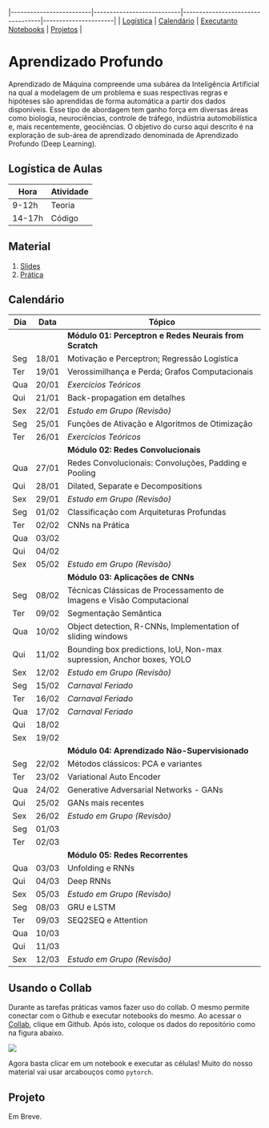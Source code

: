 |-------------------------|---------------------------|----------------------------------|----------------------|
| [Logística](#logistica) | [Calendário](#calendario) |  [Executanto Notebooks](#collab) | [Projetos](#projeto) |

# Aprendizado Profundo

Aprendizado  de  Máquina  compreende  uma  subárea  da  Inteligência  Artificial  na qual  a  modelagem  de  um  problema  e  suas  respectivas regras  e  hipóteses são aprendidas  de  forma  automática  a  partir  dos  dados  disponíveis.  Esse  tipo  de abordagem  tem  ganho  força  em  diversas  áreas  como  biologia,  neurociências, controle  de  tráfego,  indústria  automobilística  e,  mais  recentemente,  geociências. O objetivo do curso aqui descrito é na exploração de sub-área de aprendizado denominada de Aprendizado Profundo (Deep Learning).

<a name="logistica"/>

## Logística de Aulas 

|  Hora  |  Atividade        |
|--------|-------------------|
| 9-12h  | Teoria            |
| 14-17h | Código            |

<a name="calendario"/>

## Material

1. [Slides](https://drive.google.com/open?id=1QWiiflLa-HnyUAfa4AZZhMIijQtJg_TV)
1. [Prática](https://github.com/deep-petro/curso-verao)

## Calendário 

| Dia | Data  |  Tópico                                                                      |
|-----|-------|------------------------------------------------------------------------------|
|     |       |  **Módulo 01: Perceptron e Redes Neurais from Scratch**                      |
| Seg | 18/01 | Motivação e Perceptron; Regressão Logística                                  |
| Ter | 19/01 | Verossimilhança e Perda; Grafos Computacionais                               |
| Qua | 20/01 | *Exercícios Teóricos*                                                        |
| Qui | 21/01 | Back-propagation em detalhes                                                 |
| Sex | 22/01 | *Estudo em Grupo (Revisão)*                                                  |
| Seg | 25/01 | Funções de Ativação e Algoritmos de Otimização                               |
| Ter | 26/01 | *Exercícios Teóricos*                                                        |
|     |       |  **Módulo 02: Redes Convolucionais**                                         |
| Qua | 27/01 | Redes Convolucionais: Convoluções, Padding e Pooling                         |
| Qui | 28/01 | Dilated, Separate e Decompositions                                           |
| Sex | 29/01 | *Estudo em Grupo (Revisão)*                                                  |
| Seg | 01/02 | Classificação com Arquiteturas Profundas                                     |
| Ter | 02/02 | CNNs na Prática                                                              |
| Qua | 03/02 |                                                                              |
| Qui | 04/02 |                                                                              |
| Sex | 05/02 | *Estudo em Grupo (Revisão)*                                                  |
|     |       |  **Módulo 03: Aplicações de CNNs**                                           |
| Seg | 08/02 | Técnicas Clássicas de Processamento de Imagens e Visão Computacional         |
| Ter | 09/02 | Segmentação Semântica                                                        |
| Qua | 10/02 | Object detection, R-CNNs, Implementation of sliding windows                  |
| Qui | 11/02 | Bounding box predictions, IoU, Non-max supression, Anchor boxes, YOLO        |
| Sex | 12/02 | *Estudo em Grupo (Revisão)*                                                  |
| Seg | 15/02 | *Carnaval Feriado*                                                           |
| Ter | 16/02 | *Carnaval Feriado*                                                           |
| Qua | 17/02 | *Carnaval Feriado*                                                           |
| Qui | 18/02 |                                                                              |
| Sex | 19/02 |                                                                              |
|     |       |  **Módulo 04: Aprendizado Não-Supervisionado**                               |
| Seg | 22/02 | Métodos clássicos: PCA e variantes                                           |
| Ter | 23/02 | Variational Auto Encoder                                                     |
| Qua | 24/02 | Generative Adversarial Networks - GANs                                       |
| Qui | 25/02 | GANs mais recentes                                                           |
| Sex | 26/02 | *Estudo em Grupo (Revisão)*                                                  |
| Seg | 01/03 |                                                                              |
| Ter | 02/03 |                                                                              |
|     |       |  **Módulo 05: Redes Recorrentes**                                            |
| Qua | 03/03 | Unfolding e RNNs                                                             |
| Qui | 04/03 | Deep RNNs                                                                    |
| Sex | 05/03 | *Estudo em Grupo (Revisão)*                                                  |
| Seg | 08/03 | GRU e LSTM                                                                   |
| Ter | 09/03 | SEQ2SEQ e Attention                                                          |
| Qua | 10/03 |                                                                              |
| Qui | 11/03 |                                                                              |
| Sex | 12/03 | *Estudo em Grupo (Revisão)*                                                  |

<a name="collab"/>

## Usando o Collab 

Durante as tarefas práticas vamos fazer uso do collab. O mesmo permite conectar com o Github
e executar notebooks do mesmo. Ao acessar o [Collab](https://colab.research.google.com/notebooks/welcome.ipynb#recent=true),
clique em Github. Após isto, coloque os dados do repositório como na figura abaixo.

![](f.png)

Agora basta clicar em um notebook e executar as células! Muito do nosso material vai usar arcabouços como `pytorch`.

<a name="projeto"/>

## Projeto 

Em Breve.
